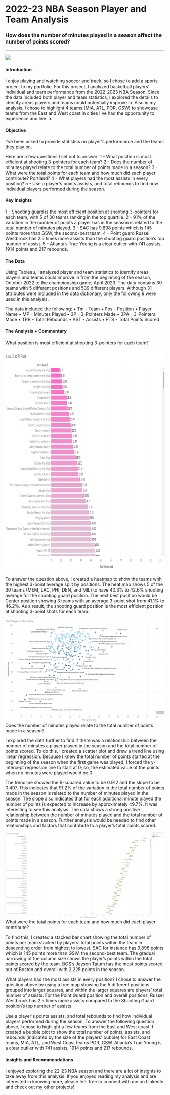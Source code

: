 # 2022-23 NBA Season Player and Team Analysis

### How does the number of minutes played in a season affect the number of points scored?
---
<div class='tableauPlaceholder' id='viz1703810253062' style='position: relative'><noscript><a href='#'><img alt=' ' src='https:&#47;&#47;public.tableau.com&#47;static&#47;images&#47;20&#47;2022-23NBASeasonPlayerTeamAnalysisDashboard&#47;22-23NBATeamAnalysisDashboard&#47;1_rss.png' style='border: none' /></a></noscript><object class='tableauViz'  style='display:none;'><param name='host_url' value='https%3A%2F%2Fpublic.tableau.com%2F' /> <param name='embed_code_version' value='3' /> <param name='site_root' value='' /><param name='name' value='2022-23NBASeasonPlayerTeamAnalysisDashboard&#47;22-23NBATeamAnalysisDashboard' /><param name='tabs' value='yes' /><param name='toolbar' value='yes' /><param name='static_image' value='https:&#47;&#47;public.tableau.com&#47;static&#47;images&#47;20&#47;2022-23NBASeasonPlayerTeamAnalysisDashboard&#47;22-23NBATeamAnalysisDashboard&#47;1.png' /> <param name='animate_transition' value='yes' /><param name='display_static_image' value='yes' /><param name='display_spinner' value='yes' /><param name='display_overlay' value='yes' /><param name='display_count' value='yes' /><param name='language' value='en-US' /></object></div>                <script type='text/javascript'>                    var divElement = document.getElementById('viz1703810253062');                    var vizElement = divElement.getElementsByTagName('object')[0];                    if ( divElement.offsetWidth > 800 ) { vizElement.style.minWidth='1366px';vizElement.style.maxWidth='100%';vizElement.style.minHeight='818px';vizElement.style.maxHeight=(divElement.offsetWidth*0.75)+'px';} else if ( divElement.offsetWidth > 500 ) { vizElement.style.minWidth='1366px';vizElement.style.maxWidth='100%';vizElement.style.minHeight='818px';vizElement.style.maxHeight=(divElement.offsetWidth*0.75)+'px';} else { vizElement.style.width='100%';vizElement.style.minHeight='1400px';vizElement.style.maxHeight=(divElement.offsetWidth*1.77)+'px';}                     var scriptElement = document.createElement('script');                    scriptElement.src = 'https://public.tableau.com/javascripts/api/viz_v1.js';                    vizElement.parentNode.insertBefore(scriptElement, vizElement);                </script>

#### Introduction
I enjoy playing and watching soccer and track, so I chose to add a sports project to my portfolio. For this project, I analyzed basketball players' individual and team performance from the 2022-2023 NBA Season. Since the data included both player and team statistics, I explored the details to identify areas players and teams could potentially improve in. Also in my analysis, I chose to highlight 4 teams (MIA, ATL, POR, GSW) to showcase teams from the East and West coast in cities I've had the opportunity to experience and live in. 

#### Objective
I've been asked to provide statistics on player's performance and the teams they play on.

Here are a few questions I set out to answer:
1 - What position is most efficient at shooting 3-pointers for each team?
2 - Does the number of minutes played relate to the total number of points made in a season?
3 - What were the total points for each team and how much did each player contribute? Portland?
4 - What players had the most assists in every position?
5 - Use a player's points assists, and total rebounds to find how individual players performed during the season.


#### Key Insights
1 - Shooting guard is the most efficient position at shooting 3-pointers for each team, with 5 of 30 teams ranking in the top quartile.
2 - 91% of the variation in the number of points a player has in the season is related to the total number of minutes played.
3 - SAC has 9,898 points which is 145 points more than GSW, the second-best team.
4 – Point guard Russel Westbrook has 2.5 times more assists than the shooting guard position’s top number of assist.
5 - Atlanta’s Trae Young is a clear outlier with 741 assists, 1914 points and 217 rebounds.

#### The Data
Using Tableau, I analyzed player and team statistics to identify areas players and teams could improve in from the beginning of the season, October 2022 to the championship game, April 2023. The data contains 30 teams with 5 different positions and 539 different players. Although 31 attributes were included in the data dictionary, only the following 9 were used in this analysis.

The data included the following:
•	Tm - Team
•	Pos - Position
•	Player Name
•	MP - Minutes Played
•	3P - 3-Pointers Made
•	3PA - 3-Pointers Made
•	TRB - Total Rebounds
•	AST - Assists
•	PTS - Total Points Scored

#### The Analysis + Commentary
What position is most efficient at shooting 3-pointers for each team?

<img src="images/Low Grad Percent Rate Bar Chart.png" alt="Bar Chart showing low graduation rate" width="700" height="700">

To answer the question above, I created a heatmap to show the teams with the highest 3-point average split by positions. The heat map shows 5 of the 30 teams (MEM, LAC, PHI, DEN, and MIL) to have 40.3% to 42.6% shooting average for the shooting guard position. The next best position would be Center position showing 3 teams with an average 3-point shot from 41.1% to 46.2%. As a result, the shooting guard position is the most efficient position at shooting 3-point shots for each team. 

<img src="images/Avg Class Size vs Attending College Scatter Plot.png"/>
Does the number of minutes played relate to the total number of points made in a season?

I explored the data further to find if there was a relationship between the number of minutes a player played in the season and the total number of points scored. To do this, I created a scatter plot and drew a trend line using linear regression. Because I knew the total number of points started at the beginning of the season when the first game was played, I forced the y-intercept regression line to start at 0; so, the estimated value of the points when no minutes were played would be 0.

The trendline showed the R-squared value to be 0.912 and the slope to be 0.497. This indicates that 91.2% of the variation in the total number of points made in the season is related to the number of minutes played in the season. The slope also indicates that for each additional minute played the number of points is expected to increase by approximately 49.7%. It was interesting to see this analysis. The data shows a strong positive relationship between the number of minutes played and the total number of points made in a season. Further analysis would be needed to find other relationships and factors that contribute to a player’s total points scored. 

<img src="images/Avg Passing 4th Grade Math Line Chart.png"/>
What were the total points for each team and how much did each player contribute?

To find this, I created a stacked bar chart showing the total number of points per team stacked by players’ total points within the team in descending order from highest to lowest. SAC for instance has 9,898 points which is 145 points more than GSW, the second-best team. The gradual narrowing of the column size shows the player’s points within the total points scored by the team. BOS’s Jayson Tatum has the most points scored out of Boston and overall with 2,225 points in the season.  

What players had the most assists in every position?
I chose to answer the question above by using a tree map showing the 5 different positions grouped into larger squares, and within the larger squares are players’ total number of assists. For the Point Guard position and overall positions, Russel Westbrook has 2.5 times more assists compared to the Shooting Guard position’s top number of assists. 

Use a player's points assists, and total rebounds to find how individual players performed during the season.
To answer the following question above, I chose to highlight a few teams from the East and West coast. I created a bubble plot to show the total number of points, assists, and rebounds (indicated by the size of the players' bubble) for East Coast teams, MIA, ATL, and West Coast teams POR, GSW.  Atlanta’s Trae Young is a clear outlier with 741 assists, 1914 points and 217 rebounds. 

#### Insights and Recommendations
I enjoyed exploring the 22-23 NBA season and there are a lot of insights to take away from this analysis. If you  enjoyed reading my analysis and are interested in knowing more, please feel free to connect with me on LinkedIn and check out my other projects!
